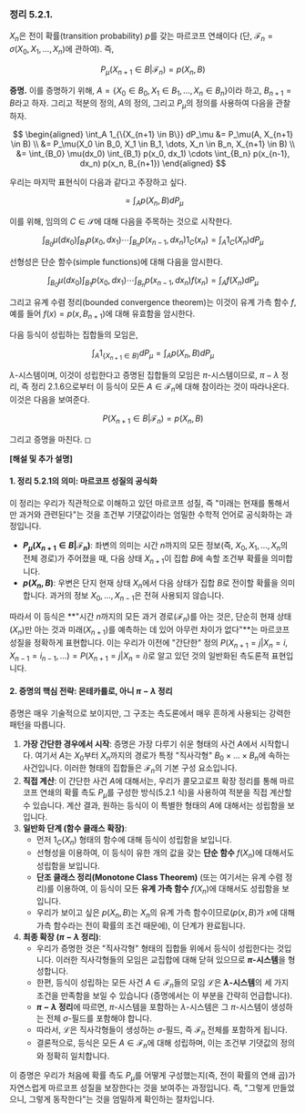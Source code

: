 ### **정리 5.2.1.**

$X_n$은 전이 확률(transition probability) $p$를 갖는 마르코프 연쇄이다 (단, $\mathcal{F}_n = \sigma(X_0, X_1, \dots, X_n)$에 관하여). 즉,

$$ P_\mu(X_{n+1} \in B | \mathcal{F}_n) = p(X_n, B) $$


**증명.**
이를 증명하기 위해, $A = \{X_0 \in B_0, X_1 \in B_1, \dots, X_n \in B_n\}$이라 하고, $B_{n+1} = B$라고 하자. 그리고 적분의 정의, $A$의 정의, 그리고 $P_\mu$의 정의를 사용하여 다음을 관찰하자.

$$ \begin{aligned} \int_A 1_{\{X_{n+1} \in B\}} dP_\mu &= P_\mu(A, X_{n+1} \in B) \\ &= P_\mu(X_0 \in B_0, X_1 \in B_1, \dots, X_n \in B_n, X_{n+1} \in B) \\ &= \int_{B_0} \mu(dx_0) \int_{B_1} p(x_0, dx_1) \cdots \int_{B_n} p(x_{n-1}, dx_n) p(x_n, B_{n+1}) \end{aligned} $$

우리는 마지막 표현식이 다음과 같다고 주장하고 싶다.

$$ = \int_A p(X_n, B) dP_\mu $$

이를 위해, 임의의 $C \in \mathcal{S}$에 대해 다음을 주목하는 것으로 시작한다.

$$ \int_{B_0} \mu(dx_0) \int_{B_1} p(x_0, dx_1) \cdots \int_{B_n} p(x_{n-1}, dx_n) 1_C(x_n) = \int_A 1_C(X_n) dP_\mu $$

선형성은 단순 함수(simple functions)에 대해 다음을 암시한다.

$$ \int_{B_0} \mu(dx_0) \int_{B_1} p(x_0, dx_1) \cdots \int_{B_n} p(x_{n-1}, dx_n) f(x_n) = \int_A f(X_n) dP_\mu $$

그리고 유계 수렴 정리(bounded convergence theorem)는 이것이 유계 가측 함수 $f$, 예를 들어 $f(x) = p(x, B_{n+1})$에 대해 유효함을 암시한다.

다음 등식이 성립하는 집합들의 모임은,

$$ \int_A 1_{\{X_{n+1} \in B\}} dP_\mu = \int_A p(X_n, B) dP_\mu $$

$\lambda$-시스템이며, 이것이 성립한다고 증명된 집합들의 모임은 $\pi$-시스템이므로, $\pi-\lambda$ 정리, 즉 정리 2.1.6으로부터 이 등식이 모든 $A \in \mathcal{F}_n$에 대해 참이라는 것이 따라나온다. 이것은 다음을 보여준다.

$$ P(X_{n+1} \in B | \mathcal{F}_n) = p(X_n, B) $$

그리고 증명을 마친다. ◻

**[해설 및 추가 설명]**

#### **1. 정리 5.2.1의 의미: 마르코프 성질의 공식화**

이 정리는 우리가 직관적으로 이해하고 있던 마르코프 성질, 즉 "미래는 현재를 통해서만 과거와 관련된다"는 것을 조건부 기댓값이라는 엄밀한 수학적 언어로 공식화하는 과정입니다.

*   **$P_\mu(X_{n+1} \in B | \mathcal{F}_n)$**: 좌변의 의미는 시간 $n$까지의 모든 정보(즉, $X_0, X_1, \dots, X_n$의 전체 경로)가 주어졌을 때, 다음 상태 $X_{n+1}$이 집합 $B$에 속할 조건부 확률을 의미합니다.
*   **$p(X_n, B)$**: 우변은 단지 현재 상태 $X_n$에서 다음 상태가 집합 $B$로 전이할 확률을 의미합니다. 과거의 정보 $X_0, \dots, X_{n-1}$은 전혀 사용되지 않습니다.

따라서 이 등식은 **"시간 $n$까지의 모든 과거 경로($\mathcal{F}_n$)를 아는 것은, 단순히 현재 상태($X_n$)만 아는 것과 미래($X_{n+1}$)를 예측하는 데 있어 아무런 차이가 없다"**는 마르코프 성질을 정확하게 표현합니다. 이는 우리가 이전에 "간단한" 정의 $P(X_{n+1}=j | X_n=i, X_{n-1}=i_{n-1}, \dots) = P(X_{n+1}=j | X_n=i)$로 알고 있던 것의 일반화된 측도론적 표현입니다.

#### **2. 증명의 핵심 전략: 몬테카를로, 아니 $\pi-\lambda$ 정리**

증명은 매우 기술적으로 보이지만, 그 구조는 측도론에서 매우 흔하게 사용되는 강력한 패턴을 따릅니다.

1.  **가장 간단한 경우에서 시작**: 증명은 가장 다루기 쉬운 형태의 사건 $A$에서 시작합니다. 여기서 $A$는 $X_0$부터 $X_n$까지의 경로가 특정 "직사각형" $B_0 \times \dots \times B_n$에 속하는 사건입니다. 이러한 형태의 집합들은 $\mathcal{F}_n$의 기본 구성 요소입니다.
2.  **직접 계산**: 이 간단한 사건 $A$에 대해서는, 우리가 콜모고로프 확장 정리를 통해 마르코프 연쇄의 확률 측도 $P_\mu$를 구성한 방식(5.2.1 식)을 사용하여 적분을 직접 계산할 수 있습니다. 계산 결과, 원하는 등식이 이 특별한 형태의 $A$에 대해서는 성립함을 보입니다.
3.  **일반화 단계 (함수 클래스 확장)**:
    *   먼저 $1_C(X_n)$ 형태의 함수에 대해 등식이 성립함을 보입니다.
    *   선형성을 이용하여, 이 등식이 유한 개의 값을 갖는 **단순 함수** $f(X_n)$에 대해서도 성립함을 보입니다.
    *   **단조 클래스 정리(Monotone Class Theorem)** (또는 여기서는 유계 수렴 정리)를 이용하여, 이 등식이 모든 **유계 가측 함수** $f(X_n)$에 대해서도 성립함을 보입니다.
    *   우리가 보이고 싶은 $p(X_n, B)$는 $X_n$의 유계 가측 함수이므로($p(x,B)$가 $x$에 대해 가측 함수라는 전이 확률의 조건 때문에), 이 단계가 완료됩니다.
4.  **최종 확장 ($\pi-\lambda$ 정리)**:
    *   우리가 증명한 것은 "직사각형" 형태의 집합들 위에서 등식이 성립한다는 것입니다. 이러한 직사각형들의 모임은 교집합에 대해 닫혀 있으므로 **$\pi$-시스템**을 형성합니다.
    *   한편, 등식이 성립하는 모든 사건 $A \in \mathcal{F}_n$들의 모임 $\mathcal{L}$은 **$\lambda$-시스템**의 세 가지 조건을 만족함을 보일 수 있습니다 (증명에서는 이 부분을 간략히 언급합니다).
    *   **$\pi-\lambda$ 정리**에 따르면, $\pi$-시스템을 포함하는 $\lambda$-시스템은 그 $\pi$-시스템이 생성하는 전체 $\sigma$-필드를 포함해야 합니다.
    *   따라서, $\mathcal{L}$은 직사각형들이 생성하는 $\sigma$-필드, 즉 $\mathcal{F}_n$ 전체를 포함하게 됩니다.
    *   결론적으로, 등식은 모든 $A \in \mathcal{F}_n$에 대해 성립하며, 이는 조건부 기댓값의 정의와 정확히 일치합니다.

이 증명은 우리가 처음에 확률 측도 $P_\mu$를 어떻게 구성했는지(즉, 전이 확률의 연쇄 곱)가 자연스럽게 마르코프 성질을 보장한다는 것을 보여주는 과정입니다. 즉, "그렇게 만들었으니, 그렇게 동작한다"는 것을 엄밀하게 확인하는 절차입니다.
